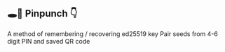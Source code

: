 ## 🕳🥊 Pinpunch 👇

A method of remembering / recovering ed25519 key Pair seeds from 4-6 digit PIN and saved QR code
